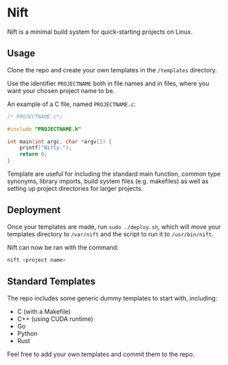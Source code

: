 # Nift

Nift is a minimal build system for quick-starting projects on Linux.

## Usage
Clone the repo and create your own templates in the `/templates` directory. 

Use the identifier `PROJECTNAME` both in file names and in files, where you want your chosen project name to be. 

An example of a C file, named `PROJECTNAME.c`:
```c
/* PROJECTNAME.c*/

#include "PROJECTNAME.h"

int main(int argc, char *argv[]) {
    printf("Nifty.");
    return 0;
}
```
Template are useful for including the standard main function, common type synonyms, library imports, build system files (e.g. makefiles) as well as setting up project directories for larger projects.
## Deployment

Once your templates are made, run `sudo ./deploy.sh`, which will move your templates directory to `/var/nift` and the script to run it to `/usr/bin/nift`.

Nift can now be ran with the command:
```bash
nift <project name>
```

## Standard Templates

The repo includes some generic dummy templates to start with, including:
- C (with a Makefile)
- C++ (using CUDA runtime)
- Go
- Python
- Rust
 
Feel free to add your own templates and commit them to the repo.
